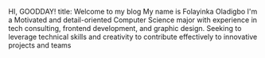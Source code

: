 HI, GOODDAY!
title: Welcome to my blog
My name is Folayinka Oladigbo
I'm a Motivated and detail-oriented Computer Science major with experience in tech consulting, frontend development, and graphic design. Seeking to leverage technical skills and creativity to contribute effectively to innovative projects and teams
